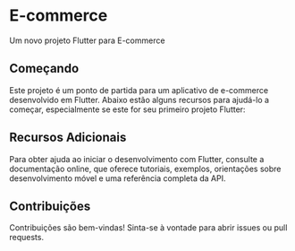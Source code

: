 # E-commerce
Um novo projeto Flutter para E-commerce

## Começando

Este projeto é um ponto de partida para um aplicativo de e-commerce desenvolvido em Flutter. 
Abaixo estão alguns recursos para ajudá-lo a começar, especialmente se este for seu primeiro projeto Flutter:



## Recursos Adicionais
Para obter ajuda ao iniciar o desenvolvimento com Flutter, consulte a documentação online,
que oferece tutoriais, exemplos, orientações sobre desenvolvimento móvel e uma referência completa da API.

## Contribuições
Contribuições são bem-vindas! Sinta-se à vontade para abrir issues ou pull requests.
